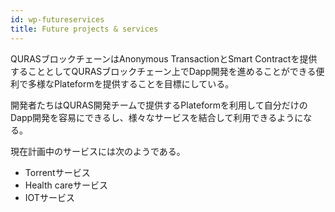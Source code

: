 ```yaml
---
id: wp-futureservices
title: Future projects & services
---
```


<p>QURASブロックチェーンはAnonymous TransactionとSmart Contractを提供することとしてQURASブロックチェーン上でDapp開発を進めることができる便利で多様なPlateformを提供することを目標にしている。</p>
<p>開発者たちはQURAS開発チームで提供するPlateformを利用して自分だけのDapp開発を容易にできるし、様々なサービスを結合して利用できるようになる。</p>
<p>現在計画中のサービスには次のようである。</p>

  -	Torrentサービス
  -	Health careサービス
  -	IOTサービス

